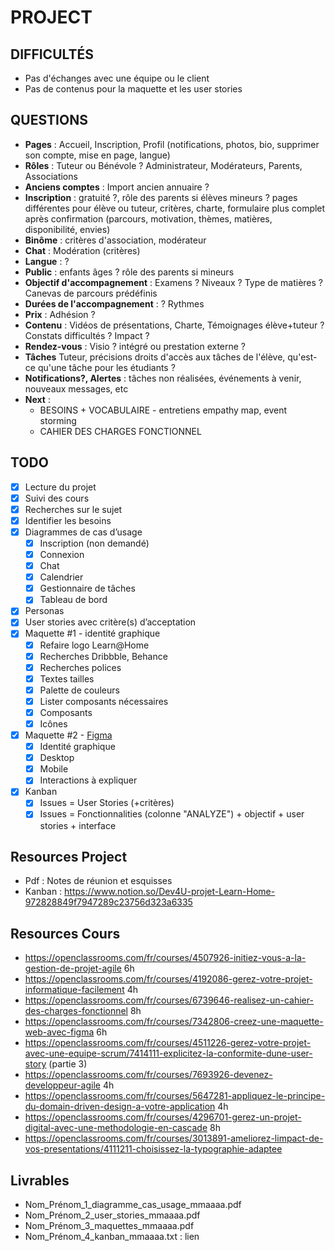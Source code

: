 # PROJECT

## DIFFICULTÉS
- Pas d'échanges avec une équipe ou le client
- Pas de contenus pour la maquette et les user stories

## QUESTIONS
- **Pages** : Accueil, Inscription, Profil (notifications, photos, bio, supprimer son compte, mise en page, langue)
- **Rôles** : Tuteur ou Bénévole ? Administrateur, Modérateurs, Parents, Associations
- **Anciens comptes** :  Import ancien annuaire ?
- **Inscription** : gratuité ?, rôle des parents si élèves mineurs ? pages différentes pour élève ou tuteur, critères, charte, formulaire plus complet après confirmation (parcours, motivation, thèmes, matières, disponibilité, envies)
- **Binôme** : critères d'association, modérateur
- **Chat** : Modération (critères)
- **Langue** : ?
- **Public** : enfants âges ? rôle des parents si mineurs
- **Objectif d'accompagnement** : Examens ? Niveaux ? Type de matières ? Canevas de parcours prédéfinis
- **Durées de l'accompagnement** : ? Rythmes
- **Prix** : Adhésion ?
- **Contenu** : Vidéos de présentations, Charte, Témoignages élève+tuteur ? Constats difficultés ? Impact ?
- **Rendez-vous** : Visio ? intégré ou prestation externe ?
- **Tâches** Tuteur, précisions droits d'accès aux tâches de l'élève, qu'est-ce qu'une tâche pour les étudiants ?
- **Notifications?, Alertes** : tâches non réalisées, événements à venir, nouveaux messages, etc
- **Next** : 
    - BESOINS + VOCABULAIRE - entretiens empathy map, event storming
    - CAHIER DES CHARGES FONCTIONNEL

## TODO
- [x] Lecture du projet
- [x] Suivi des cours
- [x] Recherches sur le sujet
- [x] Identifier les besoins
- [x] Diagrammes de cas d’usage
    - [x] Inscription (non demandé)
    - [x] Connexion
    - [x] Chat
    - [x] Calendrier
    - [x] Gestionnaire de tâches
    - [x] Tableau de bord
- [x] Personas
- [x] User stories avec critère(s) d’acceptation
- [x] Maquette #1 - identité graphique
    - [x] Refaire logo Learn@Home
    - [x] Recherches Dribbble, Behance
    - [x] Recherches polices
    - [x] Textes tailles
    - [x] Palette de couleurs
    - [x] Lister composants nécessaires
    - [x] Composants
    - [x] Icônes
- [x] Maquette #2 - [Figma](https://www.figma.com/file/7b9KuU85XksOOEYOlMXto8/Maquette-Learn%40Home?node-id=3%3A2)
    - [x] Identité graphique
    - [x] Desktop
    - [x] Mobile
    - [x] Interactions à expliquer
- [x] Kanban
    - [x] Issues = User Stories (+critères)
    - [x] Issues = Fonctionnalities (colonne "ANALYZE") + objectif + user stories + interface

## Resources Project
- Pdf : Notes de réunion et esquisses
- Kanban : https://www.notion.so/Dev4U-projet-Learn-Home-972828849f7947289c23756d323a6335

## Resources Cours
- https://openclassrooms.com/fr/courses/4507926-initiez-vous-a-la-gestion-de-projet-agile 6h
- https://openclassrooms.com/fr/courses/4192086-gerez-votre-projet-informatique-facilement 4h
- https://openclassrooms.com/fr/courses/6739646-realisez-un-cahier-des-charges-fonctionnel 8h
- https://openclassrooms.com/fr/courses/7342806-creez-une-maquette-web-avec-figma 6h
- https://openclassrooms.com/fr/courses/4511226-gerez-votre-projet-avec-une-equipe-scrum/7414111-explicitez-la-conformite-dune-user-story (partie 3)
- https://openclassrooms.com/fr/courses/7693926-devenez-developpeur-agile 4h
- https://openclassrooms.com/fr/courses/5647281-appliquez-le-principe-du-domain-driven-design-a-votre-application 4h
- https://openclassrooms.com/fr/courses/4296701-gerez-un-projet-digital-avec-une-methodologie-en-cascade 8h
- https://openclassrooms.com/fr/courses/3013891-ameliorez-limpact-de-vos-presentations/4111211-choisissez-la-typographie-adaptee

## Livrables
- Nom_Prénom_1_diagramme_cas_usage_mmaaaa.pdf
- Nom_Prénom_2_user_stories_mmaaaa.pdf
- Nom_Prénom_3_maquettes_mmaaaa.pdf
- Nom_Prénom_4_kanban_mmaaaa.txt : lien